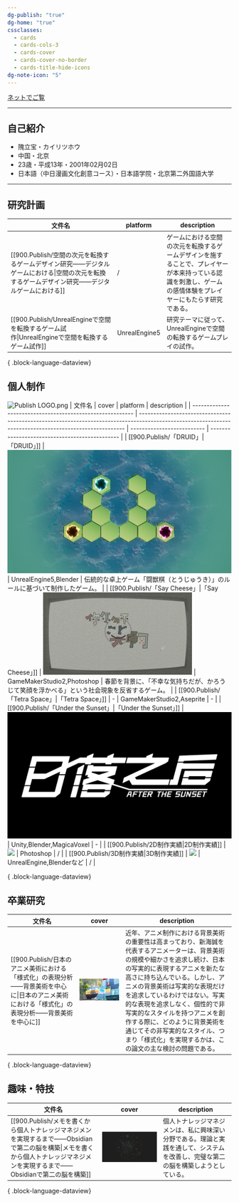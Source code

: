 ```yaml
---
dg-publish: "true"
dg-home: "true"
cssclasses:
  - cards
  - cards-cols-3
  - cards-cover
  - cards-cover-no-border
  - cards-title-hide-icons
dg-note-icon: "5"
---
```

[ネットでご覧](https://vermillion-heliotrope-838fa5.netlify.app/)

---
## 自己紹介
- 隗立宝・カイリツホウ
- 中国・北京
- 23歳・平成13年・2001年02月02日
- 日本語（中日漫画文化創意コース）・日本語学院・北京第二外国語大学

---
## 研究計画
| 文件名                                                                                   | platform      | description                                                                   |
| ------------------------------------------------------------------------------------- | ------------- | ----------------------------------------------------------------------------- |
| [[900.Publish/空間の次元を転換するゲームデザイン研究——デジタルゲームにおける\|空間の次元を転換するゲームデザイン研究——デジタルゲームにおける]] | /             | ゲームにおける空間の次元を転換するゲームデザインを施することで、プレイヤーが本来持っている認識を刺激し、ゲームの感情体験をプレイヤーにもたらす研究である。 |
| [[900.Publish/UnrealEngineで空間を転換するゲーム試作\|UnrealEngineで空間を転換するゲーム試作]]               | UnrealEngine5 | 研究テーマに従って、UnrealEngineで空間の転換するゲームプレイの試作。                                      |

{ .block-language-dataview}

## 個人制作

![Publish LOGO.png](/img/user/700.Attachments/Publish%20LOGO.png)
| 文件名                                                       | cover                                                                                                                                                   | platform                   | description                                    |
| --------------------------------------------------------- | ------------------------------------------------------------------------------------------------------------------------------------------------------- | -------------------------- | ---------------------------------------------- |
| [[900.Publish/「DRUID」\|「DRUID」]]                       | ![](https://github.com/Kairitsuhou/ImageHost/blob/main/Publish%20%E3%80%8ADRUID%E3%80%8B.png?raw=true)                                                  | UnrealEngine5,Blender      | 伝統的な卓上ゲーム「闘獣棋（とうじゅうき）」のルールに基づいて制作したゲーム。        |
| [[900.Publish/「Say Cheese」\|「Say Cheese」]]             | ![](https://github.com/Kairitsuhou/ImageHost/blob/main/Publish%20%E3%80%8A%E4%BD%A0%E6%80%8E%E4%B9%88%E4%B8%8D%E7%AC%91%E5%95%8A%E3%80%8B.png?raw=true) | GameMakerStudio2,Photoshop | 春節を背景に、「不幸な気持ちだが、かろうじて笑顔を浮かべる」という社会現象を反省するゲーム。 |
| [[900.Publish/「Tetra Space」\|「Tetra Space」]]           | \-                                                                                                                                                      | GameMakerStudio2,Aseprite  | \-                                             |
| [[900.Publish/「Under the Sunset」\|「Under the Sunset」]] | ![](https://github.com/Kairitsuhou/ImageHost/blob/main/Publish%20%E3%80%8AUnder%20the%20Sunset%E3%80%8B.png?raw=true)                                   | Unity,Blender,MagicaVoxel  | \-                                             |
| [[900.Publish/2D制作実績\|2D制作実績]]                         | ![](https://github.com/Kairitsuhou/ImageHost/blob/main/Publish%202D%20.png?raw=true)                                                                    | Photoshop                  | /                                              |
| [[900.Publish/3D制作実績\|3D制作実績]]                         | ![](https://github.com/Kairitsuhou/ImageHost/blob/main/Publish%203D%20.png?raw=true)                                                                    | UnrealEngine,Blenderなど     | /                                              |

{ .block-language-dataview}

## 卒業研究
| 文件名                                                                                   | cover                                                                                                                                                                                                                                                                                                                                                                                    | description                                                                                                                                                                                                                     |
| ------------------------------------------------------------------------------------- | ---------------------------------------------------------------------------------------------------------------------------------------------------------------------------------------------------------------------------------------------------------------------------------------------------------------------------------------------------------------------------------------- | ------------------------------------------------------------------------------------------------------------------------------------------------------------------------------------------------------------------------------- |
| [[900.Publish/日本のアニメ美術における「様式化」の表現分析——背景美術を中心に\|日本のアニメ美術における「様式化」の表現分析——背景美術を中心に]] | ![](https://github.com/Kairitsuhou/ImageHost/blob/main/Publish%20%E3%80%8A%E6%97%A5%E6%9C%AC%E3%81%AE%E3%82%A2%E3%83%8B%E3%83%A1%E7%BE%8E%E8%A1%93%E3%81%AB%E3%81%8A%E3%81%91%E3%82%8B%E3%80%8C%E6%A7%98%E5%BC%8F%E5%8C%96%E3%80%8D%E3%81%AE%E8%A1%A8%E7%8F%BE%E5%88%86%E6%9E%90%EF%BC%9A%E8%83%8C%E6%99%AF%E7%BE%8E%E8%A1%93%E3%82%92%E4%B8%AD%E5%BF%83%E3%81%AB%E3%80%8B.png?raw=true) | 近年、アニメ制作における背景美術の重要性は高まっており、新海誠を代表するアニメーターは、背景美術の規模や細かさを追求し続け、日本の写実的に表現するアニメを新たな高さに持ち込んでいる。しかし、アニメの背景美術は写実的な表現だけを追求しているわけではない。写実的な表現を追求しなく、個性的で非写実的なスタイルを持つアニメを創作する際に、どのように背景美術を通じてその非写実的なスタイル、つまり「様式化」を実現するかは、この論文の主な検討の問題である。 |

{ .block-language-dataview}

## 趣味・特技
| 文件名                                                                                                           | cover                                                                                                                                                                                                                                                                                                                                                                                                                                                           | description                                                      |
| ------------------------------------------------------------------------------------------------------------- | --------------------------------------------------------------------------------------------------------------------------------------------------------------------------------------------------------------------------------------------------------------------------------------------------------------------------------------------------------------------------------------------------------------------------------------------------------------- | ---------------------------------------------------------------- |
| [[900.Publish/メモを書くから個人トナレッジマネジメンを実現するまで——Obsidianで第二の脳を構築\|メモを書くから個人トナレッジマネジメンを実現するまで——Obsidianで第二の脳を構築]] | ![](https://github.com/Kairitsuhou/ImageHost/blob/main/Publish%20%E3%80%8A%E3%83%A1%E3%83%A2%E3%82%92%E6%9B%B8%E3%81%8F%E3%81%8B%E3%82%89%E5%80%8B%E4%BA%BA%E3%83%8A%E3%83%AC%E3%83%83%E3%82%B8%E3%83%9E%E3%83%8D%E3%82%B8%E3%83%A1%E3%83%B3%E3%83%88%E3%82%92%E5%AE%9F%E7%8F%BE%E3%81%99%E3%82%8B%E3%81%BE%E3%81%A7%E2%80%94%E2%80%94Obsidian%E3%81%A7%E7%AC%AC%E4%BA%8C%E3%81%AE%E8%84%B3%E3%82%92%E6%A7%8B%E7%AF%89%E3%81%99%E3%82%8B%E3%80%8B.jpg?raw=true) | 個人トナレッジマネジメンは、私に興味深い分野である。理論と実践を通して、システムを改善し、完璧な第二の脳を構築しようとしている。 |

{ .block-language-dataview}